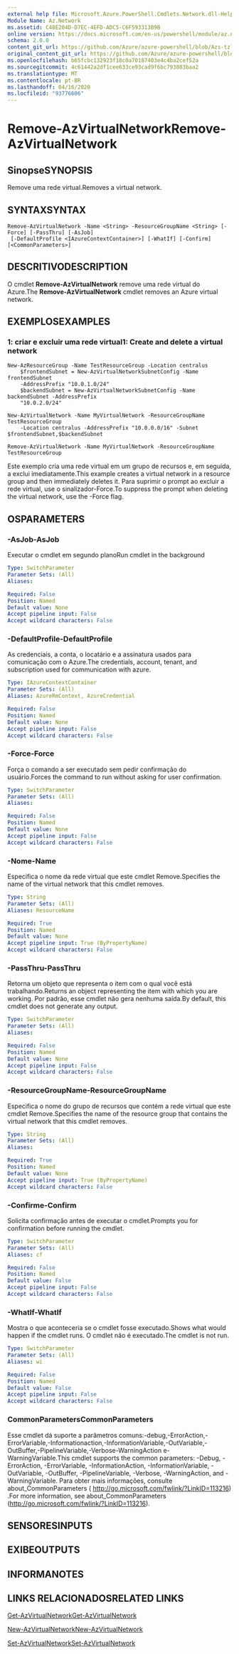 ```yaml
---
external help file: Microsoft.Azure.PowerShell.Cmdlets.Network.dll-Help.xml
Module Name: Az.Network
ms.assetid: C48E204D-D7EC-4EFD-ADC5-C6F593313B9B
online version: https://docs.microsoft.com/en-us/powershell/module/az.network/remove-azvirtualnetwork
schema: 2.0.0
content_git_url: https://github.com/Azure/azure-powershell/blob/Azs-tzl/src/Network/Network/help/Remove-AzVirtualNetwork.md
original_content_git_url: https://github.com/Azure/azure-powershell/blob/Azs-tzl/src/Network/Network/help/Remove-AzVirtualNetwork.md
ms.openlocfilehash: b65fcbc132923f18c0a70187403e4c4ba2cef52a
ms.sourcegitcommit: 4c61442a2df1cee633ce93cad9f6bc793803baa2
ms.translationtype: MT
ms.contentlocale: pt-BR
ms.lasthandoff: 04/16/2020
ms.locfileid: "93776606"
---
```

# <span data-ttu-id="f3e0a-101">Remove-AzVirtualNetwork</span><span class="sxs-lookup"><span data-stu-id="f3e0a-101">Remove-AzVirtualNetwork</span></span>

## <span data-ttu-id="f3e0a-102">Sinopse</span><span class="sxs-lookup"><span data-stu-id="f3e0a-102">SYNOPSIS</span></span>
<span data-ttu-id="f3e0a-103">Remove uma rede virtual.</span><span class="sxs-lookup"><span data-stu-id="f3e0a-103">Removes a virtual network.</span></span>

## <span data-ttu-id="f3e0a-104">SYNTAX</span><span class="sxs-lookup"><span data-stu-id="f3e0a-104">SYNTAX</span></span>

```
Remove-AzVirtualNetwork -Name <String> -ResourceGroupName <String> [-Force] [-PassThru] [-AsJob]
 [-DefaultProfile <IAzureContextContainer>] [-WhatIf] [-Confirm] [<CommonParameters>]
```

## <span data-ttu-id="f3e0a-105">DESCRITIVO</span><span class="sxs-lookup"><span data-stu-id="f3e0a-105">DESCRIPTION</span></span>
<span data-ttu-id="f3e0a-106">O cmdlet **Remove-AzVirtualNetwork** remove uma rede virtual do Azure.</span><span class="sxs-lookup"><span data-stu-id="f3e0a-106">The **Remove-AzVirtualNetwork** cmdlet removes an Azure virtual network.</span></span>

## <span data-ttu-id="f3e0a-107">EXEMPLOS</span><span class="sxs-lookup"><span data-stu-id="f3e0a-107">EXAMPLES</span></span>

### <span data-ttu-id="f3e0a-108">1: criar e excluir uma rede virtual</span><span class="sxs-lookup"><span data-stu-id="f3e0a-108">1: Create and delete a virtual network</span></span>
```
New-AzResourceGroup -Name TestResourceGroup -Location centralus
    $frontendSubnet = New-AzVirtualNetworkSubnetConfig -Name frontendSubnet 
    -AddressPrefix "10.0.1.0/24"
    $backendSubnet = New-AzVirtualNetworkSubnetConfig -Name backendSubnet -AddressPrefix 
    "10.0.2.0/24"

New-AzVirtualNetwork -Name MyVirtualNetwork -ResourceGroupName TestResourceGroup 
    -Location centralus -AddressPrefix "10.0.0.0/16" -Subnet $frontendSubnet,$backendSubnet
    
Remove-AzVirtualNetwork -Name MyVirtualNetwork -ResourceGroupName TestResourceGroup
```

<span data-ttu-id="f3e0a-109">Este exemplo cria uma rede virtual em um grupo de recursos e, em seguida, a exclui imediatamente.</span><span class="sxs-lookup"><span data-stu-id="f3e0a-109">This example creates a virtual network in a resource group and then immediately deletes it.</span></span> <span data-ttu-id="f3e0a-110">Para suprimir o prompt ao excluir a rede virtual, use o sinalizador-Force.</span><span class="sxs-lookup"><span data-stu-id="f3e0a-110">To suppress the prompt when deleting the virtual network, use the -Force flag.</span></span>

## <span data-ttu-id="f3e0a-111">OS</span><span class="sxs-lookup"><span data-stu-id="f3e0a-111">PARAMETERS</span></span>

### <span data-ttu-id="f3e0a-112">-AsJob</span><span class="sxs-lookup"><span data-stu-id="f3e0a-112">-AsJob</span></span>
<span data-ttu-id="f3e0a-113">Executar o cmdlet em segundo plano</span><span class="sxs-lookup"><span data-stu-id="f3e0a-113">Run cmdlet in the background</span></span>

```yaml
Type: SwitchParameter
Parameter Sets: (All)
Aliases: 

Required: False
Position: Named
Default value: None
Accept pipeline input: False
Accept wildcard characters: False
```

### <span data-ttu-id="f3e0a-114">-DefaultProfile</span><span class="sxs-lookup"><span data-stu-id="f3e0a-114">-DefaultProfile</span></span>
<span data-ttu-id="f3e0a-115">As credenciais, a conta, o locatário e a assinatura usados para comunicação com o Azure.</span><span class="sxs-lookup"><span data-stu-id="f3e0a-115">The credentials, account, tenant, and subscription used for communication with azure.</span></span>

```yaml
Type: IAzureContextContainer
Parameter Sets: (All)
Aliases: AzureRmContext, AzureCredential

Required: False
Position: Named
Default value: None
Accept pipeline input: False
Accept wildcard characters: False
```

### <span data-ttu-id="f3e0a-116">-Force</span><span class="sxs-lookup"><span data-stu-id="f3e0a-116">-Force</span></span>
<span data-ttu-id="f3e0a-117">Força o comando a ser executado sem pedir confirmação do usuário.</span><span class="sxs-lookup"><span data-stu-id="f3e0a-117">Forces the command to run without asking for user confirmation.</span></span>

```yaml
Type: SwitchParameter
Parameter Sets: (All)
Aliases: 

Required: False
Position: Named
Default value: None
Accept pipeline input: False
Accept wildcard characters: False
```

### <span data-ttu-id="f3e0a-118">-Nome</span><span class="sxs-lookup"><span data-stu-id="f3e0a-118">-Name</span></span>
<span data-ttu-id="f3e0a-119">Especifica o nome da rede virtual que este cmdlet Remove.</span><span class="sxs-lookup"><span data-stu-id="f3e0a-119">Specifies the name of the virtual network that this cmdlet removes.</span></span>

```yaml
Type: String
Parameter Sets: (All)
Aliases: ResourceName

Required: True
Position: Named
Default value: None
Accept pipeline input: True (ByPropertyName)
Accept wildcard characters: False
```

### <span data-ttu-id="f3e0a-120">-PassThru</span><span class="sxs-lookup"><span data-stu-id="f3e0a-120">-PassThru</span></span>
<span data-ttu-id="f3e0a-121">Retorna um objeto que representa o item com o qual você está trabalhando.</span><span class="sxs-lookup"><span data-stu-id="f3e0a-121">Returns an object representing the item with which you are working.</span></span>
<span data-ttu-id="f3e0a-122">Por padrão, esse cmdlet não gera nenhuma saída.</span><span class="sxs-lookup"><span data-stu-id="f3e0a-122">By default, this cmdlet does not generate any output.</span></span>

```yaml
Type: SwitchParameter
Parameter Sets: (All)
Aliases: 

Required: False
Position: Named
Default value: None
Accept pipeline input: False
Accept wildcard characters: False
```

### <span data-ttu-id="f3e0a-123">-ResourceGroupName</span><span class="sxs-lookup"><span data-stu-id="f3e0a-123">-ResourceGroupName</span></span>
<span data-ttu-id="f3e0a-124">Especifica o nome do grupo de recursos que contém a rede virtual que este cmdlet Remove.</span><span class="sxs-lookup"><span data-stu-id="f3e0a-124">Specifies the name of the resource group that contains the virtual network that this cmdlet removes.</span></span>

```yaml
Type: String
Parameter Sets: (All)
Aliases: 

Required: True
Position: Named
Default value: None
Accept pipeline input: True (ByPropertyName)
Accept wildcard characters: False
```

### <span data-ttu-id="f3e0a-125">-Confirme</span><span class="sxs-lookup"><span data-stu-id="f3e0a-125">-Confirm</span></span>
<span data-ttu-id="f3e0a-126">Solicita confirmação antes de executar o cmdlet.</span><span class="sxs-lookup"><span data-stu-id="f3e0a-126">Prompts you for confirmation before running the cmdlet.</span></span>

```yaml
Type: SwitchParameter
Parameter Sets: (All)
Aliases: cf

Required: False
Position: Named
Default value: False
Accept pipeline input: False
Accept wildcard characters: False
```

### <span data-ttu-id="f3e0a-127">-WhatIf</span><span class="sxs-lookup"><span data-stu-id="f3e0a-127">-WhatIf</span></span>
<span data-ttu-id="f3e0a-128">Mostra o que aconteceria se o cmdlet fosse executado.</span><span class="sxs-lookup"><span data-stu-id="f3e0a-128">Shows what would happen if the cmdlet runs.</span></span>
<span data-ttu-id="f3e0a-129">O cmdlet não é executado.</span><span class="sxs-lookup"><span data-stu-id="f3e0a-129">The cmdlet is not run.</span></span>

```yaml
Type: SwitchParameter
Parameter Sets: (All)
Aliases: wi

Required: False
Position: Named
Default value: False
Accept pipeline input: False
Accept wildcard characters: False
```

### <span data-ttu-id="f3e0a-130">CommonParameters</span><span class="sxs-lookup"><span data-stu-id="f3e0a-130">CommonParameters</span></span>
<span data-ttu-id="f3e0a-131">Esse cmdlet dá suporte a parâmetros comuns:-debug,-ErrorAction,-ErrorVariable,-Informationaction,-InformationVariable,-OutVariable,-OutBuffer,-PipelineVariable,-Verbose-WarningAction e-WarningVariable.</span><span class="sxs-lookup"><span data-stu-id="f3e0a-131">This cmdlet supports the common parameters: -Debug, -ErrorAction, -ErrorVariable, -InformationAction, -InformationVariable, -OutVariable, -OutBuffer, -PipelineVariable, -Verbose, -WarningAction, and -WarningVariable.</span></span> <span data-ttu-id="f3e0a-132">Para obter mais informações, consulte about_CommonParameters ( http://go.microsoft.com/fwlink/?LinkID=113216) .</span><span class="sxs-lookup"><span data-stu-id="f3e0a-132">For more information, see about_CommonParameters (http://go.microsoft.com/fwlink/?LinkID=113216).</span></span>

## <span data-ttu-id="f3e0a-133">SENSORES</span><span class="sxs-lookup"><span data-stu-id="f3e0a-133">INPUTS</span></span>

## <span data-ttu-id="f3e0a-134">EXIBE</span><span class="sxs-lookup"><span data-stu-id="f3e0a-134">OUTPUTS</span></span>

## <span data-ttu-id="f3e0a-135">INFORMA</span><span class="sxs-lookup"><span data-stu-id="f3e0a-135">NOTES</span></span>

## <span data-ttu-id="f3e0a-136">LINKS RELACIONADOS</span><span class="sxs-lookup"><span data-stu-id="f3e0a-136">RELATED LINKS</span></span>

[<span data-ttu-id="f3e0a-137">Get-AzVirtualNetwork</span><span class="sxs-lookup"><span data-stu-id="f3e0a-137">Get-AzVirtualNetwork</span></span>](./Get-AzVirtualNetwork.md)

[<span data-ttu-id="f3e0a-138">New-AzVirtualNetwork</span><span class="sxs-lookup"><span data-stu-id="f3e0a-138">New-AzVirtualNetwork</span></span>](./New-AzVirtualNetwork.md)

[<span data-ttu-id="f3e0a-139">Set-AzVirtualNetwork</span><span class="sxs-lookup"><span data-stu-id="f3e0a-139">Set-AzVirtualNetwork</span></span>](./Set-AzVirtualNetwork.md)


